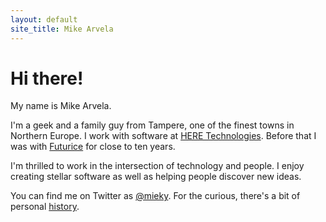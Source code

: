 ```yaml
---
layout: default
site_title: Mike Arvela
---
```


<h1 class="site-title">Hi there!</h1>

<p class="intro-line">My name is Mike Arvela.</p>

I'm a geek and a family guy from Tampere, one of the finest towns in Northern Europe. I work with software at [HERE Technologies](https://www.here.com). Before that I was with [Futurice](https://www.futurice.com/) for close to ten years.

I'm thrilled to work in the intersection of technology and people. I enjoy creating stellar software as well as helping people discover new ideas.

You can find me on Twitter as [@mieky](https://twitter.com/mieky). For the curious, there's a bit of personal <a href="/about.html">history</a>.
